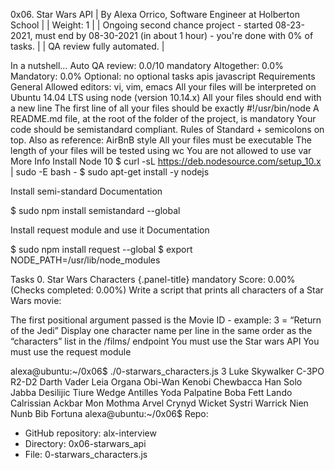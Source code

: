 0x06. Star Wars API
| By Alexa Orrico, Software Engineer at Holberton School | | Weight: 1 | | Ongoing second chance project - started 08-23-2021, must end by 08-30-2021 (in about 1 hour) - you're done with 0% of tasks. | | QA review fully automated. |

In a nutshell…
Auto QA review: 0.0/10 mandatory
Altogether: 0.0%
Mandatory: 0.0%
Optional: no optional tasks
apis javascript
Requirements
General
Allowed editors: vi, vim, emacs
All your files will be interpreted on Ubuntu 14.04 LTS using node (version 10.14.x)
All your files should end with a new line
The first line of all your files should be exactly #!/usr/bin/node
A README.md file, at the root of the folder of the project, is mandatory
Your code should be semistandard compliant. Rules of Standard + semicolons on top. Also as reference: AirBnB style
All your files must be executable
The length of your files will be tested using wc
You are not allowed to use var
More Info
Install Node 10
$ curl -sL https://deb.nodesource.com/setup_10.x | sudo -E bash - $ sudo apt-get install -y nodejs

Install semi-standard
Documentation

$ sudo npm install semistandard --global

Install request module and use it
Documentation

$ sudo npm install request --global $ export NODE_PATH=/usr/lib/node_modules

Tasks
0. Star Wars Characters {.panel-title}
mandatory Score: 0.00% (Checks completed: 0.00%) Write a script that prints all characters of a Star Wars movie:

The first positional argument passed is the Movie ID - example: 3 = “Return of the Jedi” Display one character name per line in the same order as the “characters” list in the /films/ endpoint You must use the Star wars API You must use the request module

alexa@ubuntu:~/0x06$ ./0-starwars_characters.js 3
Luke Skywalker
C-3PO
R2-D2
Darth Vader
Leia Organa
Obi-Wan Kenobi
Chewbacca
Han Solo
Jabba Desilijic Tiure
Wedge Antilles
Yoda
Palpatine
Boba Fett
Lando Calrissian
Ackbar
Mon Mothma
Arvel Crynyd
Wicket Systri Warrick
Nien Nunb
Bib Fortuna
alexa@ubuntu:~/0x06$ 
Repo:

- GitHub repository: alx-interview
- Directory: 0x06-starwars_api
- File: 0-starwars_characters.js
